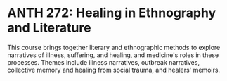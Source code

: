 # ANTH 272: Healing in Ethnography and Literature

This course brings together literary and ethnographic methods to explore narratives of illness, suffering, and healing, and medicine's roles in these processes. Themes include illness narratives, outbreak narratives, collective memory and healing from social trauma, and healers' memoirs.
